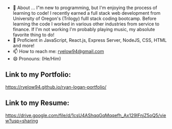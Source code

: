 ### 

- 💬 About ... I"m new to programming, but I'm enjoying the process of learning to code! I recently earned a full stack web development from University of Oregon's (Trilogy) fulll stack coding bootcamp. Before learning the code I worked in various other industries from service to finance. If I'm not working I'm probably playing music, my absolute favorite thing to do!
- 🌱 Proficient in JavaScript, React.js, Express Server, NodeJS, CSS, HTML and more!
- 📫 How to reach me: ryelow94@gmail.com
- 😄 Pronouns: (He/Him) 

## Link to my Portfolio: 
https://ryelow94.github.io/ryan-logan-portfolio/


## Link to my Resume: 
https://drive.google.com/file/d/1csU4AShqqGqMqqefh_Ax129IFnjZ5oQ5/view?usp=sharing
